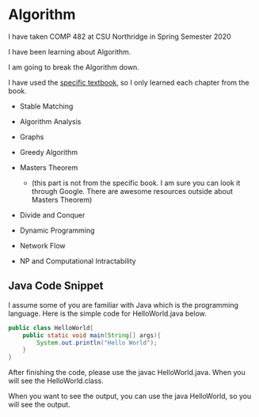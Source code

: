 # Algorithm

I have taken COMP 482 at CSU Northridge in Spring Semester 2020

I have been learning about Algorithm.

I am going to break the Algorithm down.

I have used the [specific textbook](https://www.amazon.com/Algorithm-Design-Jon-Kleinberg-ebook/dp/B009TELNKO/ref=zg_bs_3870_50?_encoding=UTF8&psc=1&refRID=7803D84Y6MPPJXPPTZVD), so I only learned each chapter from the book.

- Stable Matching

- Algorithm Analysis

- Graphs

- Greedy Algorithm

- Masters Theorem

  - (this part is not from the specific book. I am sure you can look it through Google. There are awesome resources outside about Masters Theorem)

- Divide and Conquer

- Dynamic Programming

- Network Flow

- NP and Computational Intractability

## Java Code Snippet  

I assume some of you are familiar with Java which is the programming language. Here is the simple code for HelloWorld.java below.

```java
public class HelloWorld{
    public static void main(String[] args){
        System.out.println("Hello World");
    }
}
```

After finishing the code, please use the javac HelloWorld.java. When you will see the HelloWorld.class.

When you want to see the output, you can use the java HelloWorld, so you will see the output.
